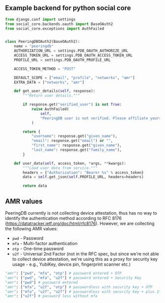 ## Example backend for python social core

```python
from django.conf import settings
from social_core.backends.oauth import BaseOAuth2
from social_core.exceptions import AuthFailed


class PeeringDBOAuth2(BaseOAuth2):
    name = "peeringdb"
    AUTHORIZATION_URL = settings.PDB_OAUTH_AUTHORIZE_URL
    ACCESS_TOKEN_URL = settings.PDB_OAUTH_ACCESS_TOKEN_URL
    PROFILE_URL = settings.PDB_OAUTH_PROFILE_URL

    ACCESS_TOKEN_METHOD = "POST"

    DEFAULT_SCOPE = ["email", "profile", "networks", "amr"]
    EXTRA_DATA = ["networks", "amr"]

    def get_user_details(self, response):
        """Return user details."""

        if response.get("verified_user") is not True:
            raise AuthFailed(
                self,
                "PeeringDB user is not verified. Please affiliate yourself with an organization in PeeringDB and try again.",
            )

        return {
            "username": response.get("given_name"),
            "email": response.get("email") or "",
            "first_name": response.get("given_name"),
            "last_name": response.get("family_name"),
        }

    def user_data(self, access_token, *args, **kwargs):
        """Load user data from service."""
        headers = {"Authorization": "Bearer %s" % access_token}
        data = self.get_json(self.PROFILE_URL, headers=headers)

        return data
```

## AMR values

PeeringDB currently is not collecting device attestation, thus has no way to identify the authentication method according to RFC 8176 (https://datatracker.ietf.org/doc/html/rfc8176). However, we are collecting the following AMR values:

- `pwd` - Password
- `mfa` - Multi-factor authentication
- `otp` - One-time password
- `u2f` - Universal 2nd Factor (not in the RFC spec, but since we're not able to collect device attestation, we're using this as a proxy for security key usage - e.g., YubiKey, device pin, fingerprint scanner etc.)

```python
"amr": ["pwd", "mfa", "otp"] # password entered + OTP
"amr": ["pwd", "mfa", "u2f"] # password entered + Security Key
"amr": ["pwd"] # password entered
"amr": ["mfa", "u2f", "otp"] # passwordless with security key + OTP
"amr": ["mfa", "u2f", "u2f"] # passwordless with security key + plus 2fa with another security key
"amr": ["u2f"] # password less without mfa
```
